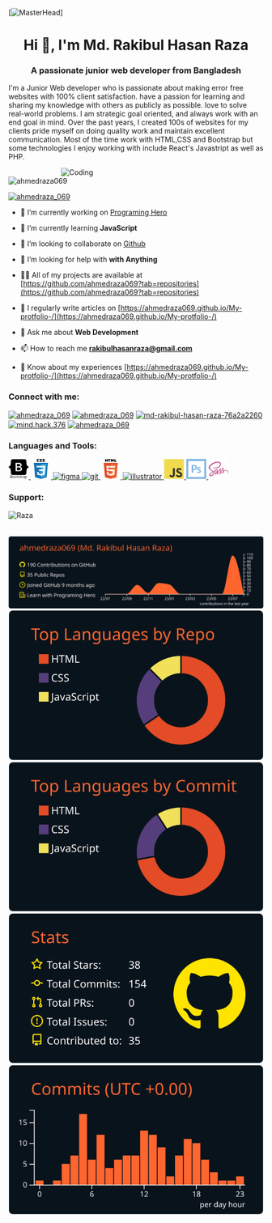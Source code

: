 [![MasterHead](https://www.careerguide.com/career/wp-content/uploads/2020/03/full-stack-development.gif)]
<h1 align="center">Hi 👋, I'm Md. Rakibul Hasan Raza</h1>
<h3 align="center">A passionate junior web developer from Bangladesh</h3>

I'm a Junior Web developer who is passionate about making error free websites with 100% client satisfaction. have a passion for learning and sharing my knowledge with others as publicly as possible. love to solve real-world problems. I am strategic goal oriented, and always work with an end goal in mind. Over the past years, I created 100s of websites for my clients pride myself on doing quality work and maintain excellent communication. Most of the time work with HTML,CSS and Bootstrap but some technologies I enjoy working with include React's Javastript as well as PHP.

<img align="right" alt="Coding" width="400" src="https://media.tenor.com/rePDfDWO3XoAAAAd/hacking.gif">

<p align="left"> <img src="https://komarev.com/ghpvc/?username=ahmedraza069&label=Profile%20views&color=0e75b6&style=flat" alt="ahmedraza069" /> </p>

<p align="left"> <a href="https://twitter.com/ahmedraza_069" target="blank"><img src="https://img.shields.io/twitter/follow/ahmedraza_069?logo=twitter&style=for-the-badge" alt="ahmedraza_069" /></a> </p>

- 🔭 I’m currently working on [Programing Hero](https://www.programming-hero.com/)

- 🌱 I’m currently learning **JavaScript**

- 👯 I’m looking to collaborate on [Github](https://github.com/ahmedraza069)

- 🤝 I’m looking for help with **with Anything**

- 👨‍💻 All of my projects are available at [https://github.com/ahmedraza069?tab=repositories](https://github.com/ahmedraza069?tab=repositories)

- 📝 I regularly write articles on [https://ahmedraza069.github.io/My-protfolio-/](https://ahmedraza069.github.io/My-protfolio-/)

- 💬 Ask me about **Web Development**

- 📫 How to reach me **rakibulhasanraza@gmail.com**

- 📄 Know about my experiences [https://ahmedraza069.github.io/My-protfolio-/](https://ahmedraza069.github.io/My-protfolio-/)

<h3 align="left">Connect with me:</h3>
<p align="left">
<a href="https://codepen.io/ahmedraza_069" target="blank"><img align="center" src="https://raw.githubusercontent.com/rahuldkjain/github-profile-readme-generator/master/src/images/icons/Social/codepen.svg" alt="ahmedraza_069" height="30" width="40" /></a>
<a href="https://twitter.com/ahmedraza_069" target="blank"><img align="center" src="https://raw.githubusercontent.com/rahuldkjain/github-profile-readme-generator/master/src/images/icons/Social/twitter.svg" alt="ahmedraza_069" height="30" width="40" /></a>
<a href="https://linkedin.com/in/md-rakibul-hasan-raza-76a2a2260" target="blank"><img align="center" src="https://raw.githubusercontent.com/rahuldkjain/github-profile-readme-generator/master/src/images/icons/Social/linked-in-alt.svg" alt="md-rakibul-hasan-raza-76a2a2260" height="30" width="40" /></a>
<a href="https://fb.com/mind.hack.376" target="blank"><img align="center" src="https://raw.githubusercontent.com/rahuldkjain/github-profile-readme-generator/master/src/images/icons/Social/facebook.svg" alt="mind.hack.376" height="30" width="40" /></a>
<a href="https://instagram.com/ahmedraza_069" target="blank"><img align="center" src="https://raw.githubusercontent.com/rahuldkjain/github-profile-readme-generator/master/src/images/icons/Social/instagram.svg" alt="ahmedraza_069" height="30" width="40" /></a>
</p>

<h3 align="left">Languages and Tools:</h3>
<p align="left"> <a href="https://getbootstrap.com" target="_blank" rel="noreferrer"> <img src="https://raw.githubusercontent.com/devicons/devicon/master/icons/bootstrap/bootstrap-plain-wordmark.svg" alt="bootstrap" width="40" height="40"/> </a> <a href="https://www.w3schools.com/css/" target="_blank" rel="noreferrer"> <img src="https://raw.githubusercontent.com/devicons/devicon/master/icons/css3/css3-original-wordmark.svg" alt="css3" width="40" height="40"/> </a> <a href="https://www.figma.com/" target="_blank" rel="noreferrer"> <img src="https://www.vectorlogo.zone/logos/figma/figma-icon.svg" alt="figma" width="40" height="40"/> </a> <a href="https://git-scm.com/" target="_blank" rel="noreferrer"> <img src="https://www.vectorlogo.zone/logos/git-scm/git-scm-icon.svg" alt="git" width="40" height="40"/> </a> <a href="https://www.w3.org/html/" target="_blank" rel="noreferrer"> <img src="https://raw.githubusercontent.com/devicons/devicon/master/icons/html5/html5-original-wordmark.svg" alt="html5" width="40" height="40"/> </a> <a href="https://www.adobe.com/in/products/illustrator.html" target="_blank" rel="noreferrer"> <img src="https://www.vectorlogo.zone/logos/adobe_illustrator/adobe_illustrator-icon.svg" alt="illustrator" width="40" height="40"/> </a> <a href="https://developer.mozilla.org/en-US/docs/Web/JavaScript" target="_blank" rel="noreferrer"> <img src="https://raw.githubusercontent.com/devicons/devicon/master/icons/javascript/javascript-original.svg" alt="javascript" width="40" height="40"/> </a> <a href="https://www.photoshop.com/en" target="_blank" rel="noreferrer"> <img src="https://raw.githubusercontent.com/devicons/devicon/master/icons/photoshop/photoshop-line.svg" alt="photoshop" width="40" height="40"/> </a> <a href="https://sass-lang.com" target="_blank" rel="noreferrer"> <img src="https://raw.githubusercontent.com/devicons/devicon/master/icons/sass/sass-original.svg" alt="sass" width="40" height="40"/> </a> </p>

<h3 align="left">Support:</h3>
<p><a href="https://www.buymeacoffee.com/Raza"> <img align="left" src="https://cdn.buymeacoffee.com/buttons/v2/default-yellow.png" height="50" width="210" alt="Raza" /></a></p><br><br>



[![](https://raw.githubusercontent.com/ahmedraza069/Md.-Rakibul-Hasan-Raza/master/profile-summary-card-output/codeSTACKr/0-profile-details.svg)](https://github.com/vn7n24fzkq/github-profile-summary-cards)
[![](https://raw.githubusercontent.com/ahmedraza069/Md.-Rakibul-Hasan-Raza/master/profile-summary-card-output/codeSTACKr/1-repos-per-language.svg)](https://github.com/vn7n24fzkq/github-profile-summary-cards) [![](https://raw.githubusercontent.com/ahmedraza069/Md.-Rakibul-Hasan-Raza/master/profile-summary-card-output/codeSTACKr/2-most-commit-language.svg)](https://github.com/vn7n24fzkq/github-profile-summary-cards)
[![](https://raw.githubusercontent.com/ahmedraza069/Md.-Rakibul-Hasan-Raza/master/profile-summary-card-output/codeSTACKr/3-stats.svg)](https://github.com/vn7n24fzkq/github-profile-summary-cards) [![](https://raw.githubusercontent.com/ahmedraza069/Md.-Rakibul-Hasan-Raza/master/profile-summary-card-output/codeSTACKr/4-productive-time.svg)](https://github.com/vn7n24fzkq/github-profile-summary-cards)

